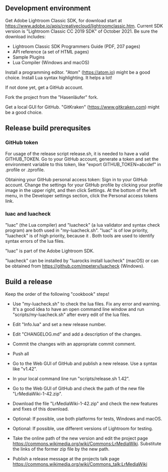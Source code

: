 ## Development environment

Get Adobe Lightroom Classic SDK, for download start at https://www.adobe.io/apis/creativecloud/lightroomclassic.htm. Current SDK version is "Lightroom Classic CC 2019 SDK" of October 2021. Be sure the download includes:
- Lightroom Classic SDK Programmers Guide (PDF, 207 pages)
- API reference (a set of HTML pages)
- Sample Plugins
- Lua Compiler (Windows and macOS)

Install a programming editor. "Atom" (https://atom.io) might be a good choice. Install Lua syntax highlighting. It helps a lot!

If not done yet, get a GitHub account.

Fork the project from the "Hasenläufer" fork.

Get a local GUI for GitHub. "GitKraken" (https://www.gitkraken.com) might be a good choice.

## Release build prerequsites

### GitHub token

For usage of the release script release.sh, it is needed to have a valid GITHUB_TOKEN. Go to your GitHub account, generate a token and set the environment variable to this token, like "export GITHUB_TOKEN=abcdef" in .profile or .zprofile.

Obtaining your GitHub personal access token: Sign in to your GitHub account. Change the settings for your GitHub profile by clicking your profile image in the upper right, and then click Settings. At the bottom of the left menu, in the Developer settings section, click the Personal access tokens link.

### luac and luacheck

"luac" (the Lua compiler) and "luacheck" (a lua validator and syntax check program) are both used in "my-luacheck.sh". "luac" is of low priority, "luacheck" is of high priority, because it . Both tools are used to identify syntax errors of the lua files.

"luac" is part of the Adobe Lightroom SDK.

"luacheck" can be installed by "luarocks install luacheck" (macOS) or can be obtained from https://github.com/mpeterv/luacheck (Windows).

## Build a release

Keep the order of the following "cookbook" steps!

* Use "my-luacheck.sh" to check the lua files. Fix any error and warning. It's a good idea to have an open command line window and run "scripts/my-luacheck.sh" after every edit of the lua files.

* Edit "Info.lua" and set a new release number.

* Edit "CHANGELOG.md" and add a description of the changes.

* Commit the changes with an appropriate commit comment.

* Push all

* Go to the Web GUI of GitHub and publish a new release. Use a syntax like "v1.42".

* In your local command line run "scripts/release.sh 1.42".

* Go to the Web GUI of GitHub and check the path of the new file "LrMediaWiki-1-42.zip".

* Download the file "LrMediaWiki-1-42.zip" and check the new features and fixes of this download.

* Optional: If possible, use both platforms for tests, Windows and macOS.

* Optional: If possible, use different versions of Lightroom for testing.

* Take the online path of the new version and edit the project page https://commons.wikimedia.org/wiki/Commons:LrMediaWiki. Substitute the links of the former zip file by the new path.

* Publish a release message at the projects talk page https://commons.wikimedia.org/wiki/Commons_talk:LrMediaWiki
